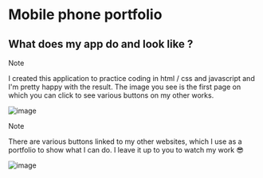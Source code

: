 # Mobile phone portfolio
## What does my app do and look like ?
> [!NOTE]
I created this application to practice coding in html / css and javascript and I'm pretty happy with the result. The image you see is the first page on which you can click to see various buttons on my other works.
 
![image](https://github.com/TISEPSE/Appli-Tel/assets/143852263/ab36df58-f850-483f-9267-6af7ceb93044)

> [!NOTE]
There are various buttons linked to my other websites, which I use as a portfolio to show what I can do. I leave it up to you to watch my work 😎

![image](https://github.com/TISEPSE/Appli-Tel/assets/143852263/29de6cf3-1f31-4453-a01d-b54e9ed028f0)
